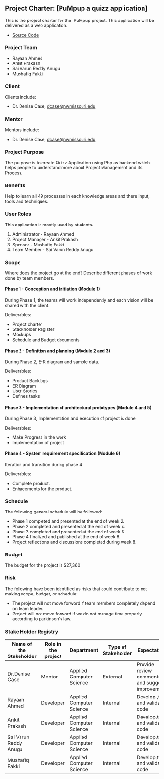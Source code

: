 ## Project Charter: [PuMpup a quizz application]

This is the project charter for the  PuMpup project. This application will be delivered as a web application.

- [Source Code](https://github.com/raybox94/PuMpup)

### Project Team

- Rayaan Ahmed
- Ankit Prakash
- Sai Varun Reddy Anugu
- Mushafiq Fakki

### Client[](https://github.com/raybox94/PuMpup/PROJECT_CHARTER/#client)

Clients include:

- Dr. Denise Case, dcase@nwmissouri.edu

### Mentor[](https://github.com/raybox94/PuMpup/PROJECT_CHARTER/#mentor)

Mentors include:

- Dr. Denise Case, dcase@nwmissouri.edu

### Project Purpose[](https://github.com/raybox94/PuMpup/PROJECT_CHARTER/#project-purpose)

The purpose is to create Quizz Application using Php as backend which helps people to understand more about Project Management and its Process.

### Benefits[](https://github.com/raybox94/PuMpup/PROJECT_CHARTER/#benefits)

Help to learn all 49 processes in each knowledge areas and there input, tools and techniques.

### User Roles[](https://github.com/raybox94/PuMpup/PROJECT_CHARTER/#user-roles)

This application is mostly used by students.

1. Administrator - Rayaan Ahmed
2. Project Manager - Ankit Prakash
3. Sponsor - Mushafiq Fakki
4. Team Member - Sai Varun Reddy Anugu

### Scope[](https://github.com/raybox94/PuMpup/PROJECT_CHARTER/#scope)

Where does the project go at the end? Describe different phases of work done by team members.

#### Phase 1 - Conception and initiation (Module 1)[](https://github.com/raybox94/PuMpup/PROJECT_CHARTER/#phase-1---conception-and-initiation-module-1)

 During Phase 1, the teams will work independently and each vision will be shared with the client.

Deliverables:

- Project charter
- Stackholder Register
- Mockups
- Schedule and Budget documents

#### Phase 2 - Definition and planning (Module 2 and 3)[](https://github.com/raybox94/PuMpup/PROJECT_CHARTER/#phase-2---definition-and-planning-module-2-and-3)

During Phase 2, E-R diagram and sample data.

Deliverables:

- Product Backlogs
- ER Diagram 
- User Stories
- Defines tasks

#### Phase 3 - Implementation of architectural prototypes (Module 4 and 5)[](https://github.com/raybox94/PuMpup/PROJECT_CHARTER/#phase-3---implementation-of-architectural-prototypes-module-4-and-5)

During Phase 3, Implementation and execution of project is done

Deliverables:

- Make Progress in the work
- Implementation of project

#### Phase 4 - System requirement specification (Module 6)[](https://github.com/raybox94/PuMpup/PROJECT_CHARTER/#phase-4---system-requirement-specification-module-6)

Iteration and transition during phase 4

Deliverables:

- Complete product.
- Enhacements for the product.

### Schedule[](https://github.com/raybox94/PuMpup/PROJECT_CHARTER/#schedule)

The following general schedule will be followed:

- Phase 1 completed and presented at the end of week 2.
- Phase 2 completed and presented at the end of week 4.
- Phase 3 completed and presented at the end of week 6.
- Phase 4 finalized and published at the end of week 8.
- Project reflections and discussions completed during week 8.

### Budget[](https://github.com/raybox94/PuMpup/PROJECT_CHARTER/#budget)

The budget for the project is $27,360

### Risk[](https://github.com/raybox94/PuMpup/PROJECT_CHARTER/#risk)

The following have been identified as risks that could contribute to not making scope, budget, or schedule:

- The project will not move forword if team members completely depend on team leader.
- Project will not move forword if we do not manage time properly according to parkinson's law. 

### Stake Holder Registry

| Name of the Stakeholder 	| Role in the project 	| Department               	| Type of Stakeholder 	| Expectations                                     	| Contact Info           	|
|-------------------------	|---------------------	|--------------------------	|---------------------	|--------------------------------------------------	|------------------------	|
| Dr.Denise Case          	| Mentor              	| Applied Computer Science 	| External            	| Provide review comments and suggest improvements 	| dcase@nwmissouri.edu   	|
| Rayaan Ahmed            	| Developer           	| Applied Computer Science 	| Internal            	| Develop ,test and validate code                  	| s534118@nwmissouri.edu 	|
| Ankit Prakash           	| Developer           	| Applied Computer Science 	| Internal            	| Develop,test and validate code                   	| s533987@nwmissouri.edu 	|
| Sai Varun Reddy Anugu   	| Developer           	| Applied Computer Science 	| Internal            	| Develop,test and validate code                   	| s34089@nwmissouri.edu  	|
| Mushafiq Fakki          	| Developer           	| Applied Computer Science 	| Internal            	| Develop,test and validate code                   	| s534120@nwmissouri.edu 	|
